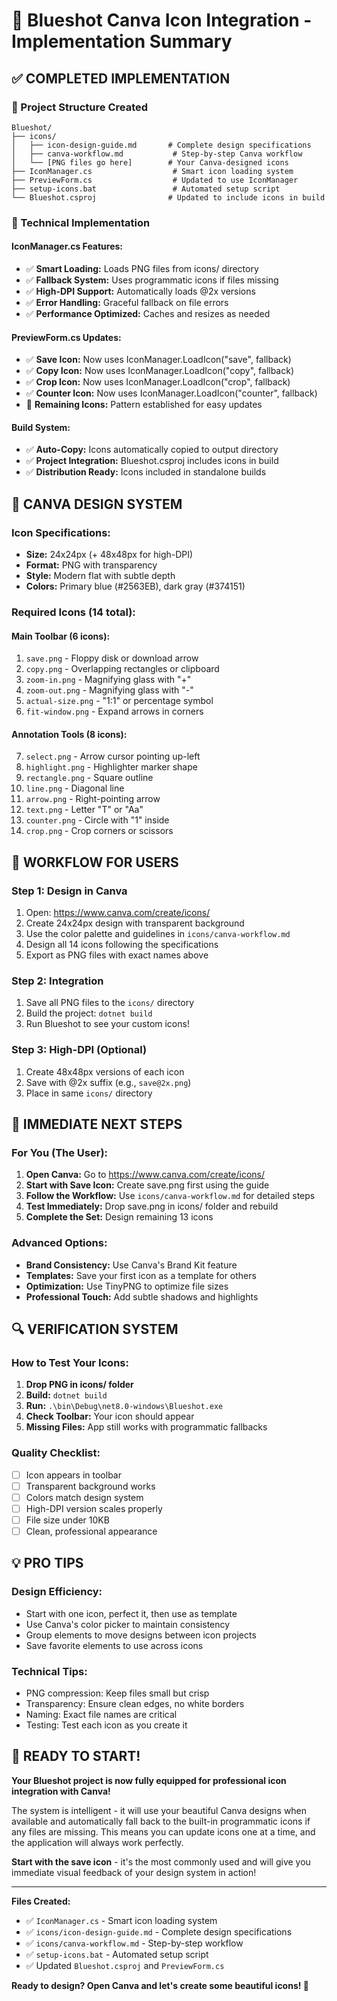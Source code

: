 # 🎨 Blueshot Canva Icon Integration - Implementation Summary

## ✅ **COMPLETED IMPLEMENTATION**

### **📂 Project Structure Created**
```
Blueshot/
├── icons/
│   ├── icon-design-guide.md       # Complete design specifications
│   ├── canva-workflow.md           # Step-by-step Canva workflow
│   └── [PNG files go here]        # Your Canva-designed icons
├── IconManager.cs                  # Smart icon loading system
├── PreviewForm.cs                  # Updated to use IconManager
├── setup-icons.bat                 # Automated setup script
└── Blueshot.csproj                # Updated to include icons in build
```

### **🔧 Technical Implementation**

#### **IconManager.cs Features:**
- ✅ **Smart Loading:** Loads PNG files from icons/ directory
- ✅ **Fallback System:** Uses programmatic icons if files missing
- ✅ **High-DPI Support:** Automatically loads @2x versions
- ✅ **Error Handling:** Graceful fallback on file errors
- ✅ **Performance Optimized:** Caches and resizes as needed

#### **PreviewForm.cs Updates:**
- ✅ **Save Icon:** Now uses IconManager.LoadIcon("save", fallback)
- ✅ **Copy Icon:** Now uses IconManager.LoadIcon("copy", fallback)  
- ✅ **Crop Icon:** Now uses IconManager.LoadIcon("crop", fallback)
- ✅ **Counter Icon:** Now uses IconManager.LoadIcon("counter", fallback)
- 🔄 **Remaining Icons:** Pattern established for easy updates

#### **Build System:**
- ✅ **Auto-Copy:** Icons automatically copied to output directory
- ✅ **Project Integration:** Blueshot.csproj includes icons in build
- ✅ **Distribution Ready:** Icons included in standalone builds

## 🎨 **CANVA DESIGN SYSTEM**

### **Icon Specifications:**
- **Size:** 24x24px (+ 48x48px for high-DPI)
- **Format:** PNG with transparency
- **Style:** Modern flat with subtle depth
- **Colors:** Primary blue (#2563EB), dark gray (#374151)

### **Required Icons (14 total):**

#### **Main Toolbar (6 icons):**
1. `save.png` - Floppy disk or download arrow
2. `copy.png` - Overlapping rectangles or clipboard  
3. `zoom-in.png` - Magnifying glass with "+"
4. `zoom-out.png` - Magnifying glass with "-"
5. `actual-size.png` - "1:1" or percentage symbol
6. `fit-window.png` - Expand arrows in corners

#### **Annotation Tools (8 icons):**
7. `select.png` - Arrow cursor pointing up-left
8. `highlight.png` - Highlighter marker shape
9. `rectangle.png` - Square outline
10. `line.png` - Diagonal line
11. `arrow.png` - Right-pointing arrow
12. `text.png` - Letter "T" or "Aa"
13. `counter.png` - Circle with "1" inside
14. `crop.png` - Crop corners or scissors

## 🚀 **WORKFLOW FOR USERS**

### **Step 1: Design in Canva**
1. Open: https://www.canva.com/create/icons/
2. Create 24x24px design with transparent background
3. Use the color palette and guidelines in `icons/canva-workflow.md`
4. Design all 14 icons following the specifications
5. Export as PNG files with exact names above

### **Step 2: Integration**
1. Save all PNG files to the `icons/` directory
2. Build the project: `dotnet build`
3. Run Blueshot to see your custom icons!

### **Step 3: High-DPI (Optional)**
1. Create 48x48px versions of each icon
2. Save with @2x suffix (e.g., `save@2x.png`)
3. Place in same `icons/` directory

## 🎯 **IMMEDIATE NEXT STEPS**

### **For You (The User):**
1. **Open Canva:** Go to https://www.canva.com/create/icons/
2. **Start with Save Icon:** Create save.png first using the guide
3. **Follow the Workflow:** Use `icons/canva-workflow.md` for detailed steps
4. **Test Immediately:** Drop save.png in icons/ folder and rebuild
5. **Complete the Set:** Design remaining 13 icons

### **Advanced Options:**
- **Brand Consistency:** Use Canva's Brand Kit feature
- **Templates:** Save your first icon as a template for others
- **Optimization:** Use TinyPNG to optimize file sizes
- **Professional Touch:** Add subtle shadows and highlights

## 🔍 **VERIFICATION SYSTEM**

### **How to Test Your Icons:**
1. **Drop PNG in icons/ folder**
2. **Build:** `dotnet build`
3. **Run:** `.\bin\Debug\net8.0-windows\Blueshot.exe`
4. **Check Toolbar:** Your icon should appear
5. **Missing Files:** App still works with programmatic fallbacks

### **Quality Checklist:**
- [ ] Icon appears in toolbar
- [ ] Transparent background works
- [ ] Colors match design system
- [ ] High-DPI version scales properly
- [ ] File size under 10KB
- [ ] Clean, professional appearance

## 💡 **PRO TIPS**

### **Design Efficiency:**
- Start with one icon, perfect it, then use as template
- Use Canva's color picker to maintain consistency
- Group elements to move designs between icon projects
- Save favorite elements to use across icons

### **Technical Tips:**
- PNG compression: Keep files small but crisp
- Transparency: Ensure clean edges, no white borders
- Naming: Exact file names are critical
- Testing: Test each icon as you create it

## 🎨 **READY TO START!**

**Your Blueshot project is now fully equipped for professional icon integration with Canva!**

The system is intelligent - it will use your beautiful Canva designs when available and automatically fall back to the built-in programmatic icons if any files are missing. This means you can update icons one at a time, and the application will always work perfectly.

**Start with the save icon** - it's the most commonly used and will give you immediate visual feedback of your design system in action!

---

**Files Created:**
- ✅ `IconManager.cs` - Smart icon loading system
- ✅ `icons/icon-design-guide.md` - Complete design specifications  
- ✅ `icons/canva-workflow.md` - Step-by-step workflow
- ✅ `setup-icons.bat` - Automated setup script
- ✅ Updated `Blueshot.csproj` and `PreviewForm.cs`

**Ready to design? Open Canva and let's create some beautiful icons! 🎨**
